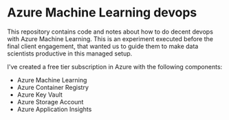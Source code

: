 # Azure Machine Learning devops

This repository contains code and notes about how to do decent devops with Azure Machine Learning. This is an experiment executed before the final client engagement, that wanted us to guide them to make data scientists productive in this managed setup.

I've created a free tier subscription in Azure with the following components:

* Azure Machine Learning
* Azure Container Registry
* Azure Key Vault
* Azure Storage Account
* Azure Application Insights

